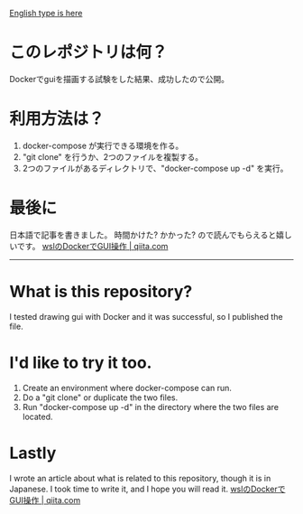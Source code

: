 [English type is here](https://github.com/rayfiyo/DockerGuiTest/tree/main#what-is-this-repository)
# このレポジトリは何？
Dockerでguiを描画する試験をした結果、成功したので公開。

# 利用方法は？
1. docker-compose が実行できる環境を作る。
2. "git clone" を行うか、2つのファイルを複製する。
3. 2つのファイルがあるディレクトリで、"docker-compose up -d" を実行。

# 最後に
日本語で記事を書きました。
時間かけた? かかった? ので読んでもらえると嬉しいです。
[wslのDockerでGUI操作 | qiita.com](https://qiita.com/rayfiyo/items/17842dcf258b4d585531)

---

# What is this repository?
I tested drawing gui with Docker and it was successful, so I published the file.

# I'd like to try it too.
1. Create an environment where docker-compose can run.
2. Do a "git clone" or duplicate the two files.
3. Run "docker-compose up -d" in the directory where the two files are located.

# Lastly
I wrote an article about what is related to this repository, though it is in Japanese.
I took time to write it, and I hope you will read it.
[wslのDockerでGUI操作 | qiita.com](https://qiita.com/rayfiyo/items/17842dcf258b4d585531)
